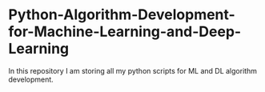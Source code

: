 # Python-Algorithm-Development-for-Machine-Learning-and-Deep-Learning
In this repository I am storing all my python scripts for ML and DL algorithm development.
